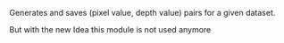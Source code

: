 Generates and saves (pixel value, depth value) pairs for a given dataset.

But with the new Idea this module is not used anymore